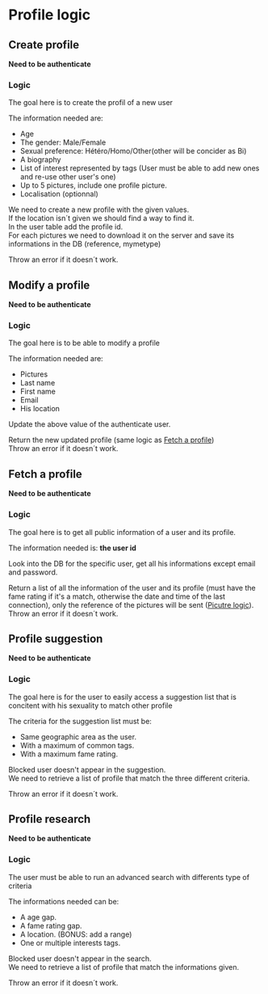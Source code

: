 # Profile logic

## Create profile
**Need to be authenticate**
### Logic
The goal here is to create the profil of a new user

The information needed are:   
- Age  
- The gender: Male/Female  
- Sexual preference: Hétéro/Homo/Other(other will be concider as Bi)  
- A biography  
- List of interest represented by tags (User must be able to add new ones and re-use other user's one)  
- Up to 5 pictures, include one profile picture.  
- Localisation (optionnal)  

We need to create a new profile with the given values.  
If the location isn´t given we should find a way to find it.  
In the user table add the profile id.  
For each pictures we need to download it on the server and save its informations in the DB (reference, mymetype)

Throw an error if it doesn´t work.

## Modify a profile
**Need to be authenticate**
### Logic
The goal here is to be able to modify a profile

The information needed are:  
- Pictures  
- Last name  
- First name  
- Email  
- His location

Update the above value of the authenticate user.

Return the new updated profile (same logic as [Fetch  a profile](#fetch-a-profile))  
Throw an error if it doesn´t work.


## Fetch a profile
**Need to be authenticate**
### Logic
The goal here is to get all public information of a user and its profile.

The information needed is: **the user id**

Look into the DB for the specific user, get all his informations except email and password.

Return a list of all the information of the user and its profile (must have the fame rating if it's a match, otherwise the date and time of the last connection), only the reference of the pictures will be sent ([Picutre logic](../picture/picture_logic.md)).  
Throw an error if it doesn´t work.


## Profile suggestion
**Need to be authenticate**
### Logic
The goal here is for the user to easily access a suggestion list that is concitent with his sexuality to match other profile

The criteria for the suggestion list must be:  
- Same geographic area as the user.  
- With a maximum of common tags.  
- With a maximum fame rating.  


Blocked user doesn't appear in the suggestion.  
We need to retrieve a list of profile that match the three different criteria.  

Throw an error if it doesn´t work.


## Profile research
**Need to be authenticate**
### Logic
The user must be able to run an advanced search with differents type of criteria 

The informations needed can be:  
- A age gap.  
- A fame rating gap.  
- A location. (BONUS: add a range)  
- One or multiple interests tags.  

Blocked user doesn't appear in the search.  
We need to retrieve a list of profile that match the informations given.

Throw an error if it doesn´t work.